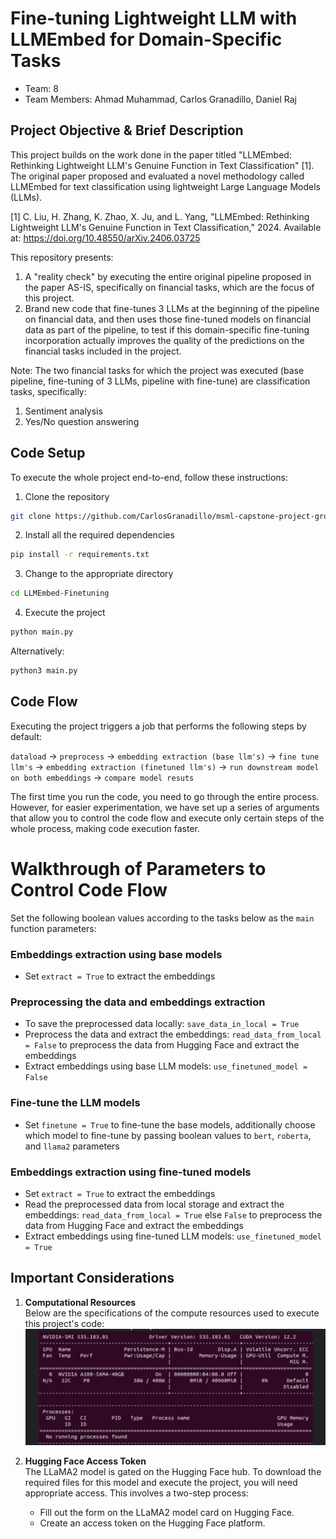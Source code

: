 # Fine-tuning Lightweight LLM with LLMEmbed for Domain-Specific Tasks
* Team: 8
* Team Members: Ahmad Muhammad, Carlos Granadillo, Daniel Raj

## Project Objective & Brief Description
This project builds on the work done in the paper titled "LLMEmbed: Rethinking Lightweight LLM's Genuine Function in Text Classification" [1]. The original paper proposed and evaluated a novel methodology called LLMEmbed for text classification using lightweight Large Language Models (LLMs).

[1] C. Liu, H. Zhang, K. Zhao, X. Ju, and L. Yang, "LLMEmbed: Rethinking Lightweight LLM's Genuine Function in Text Classification," 2024. Available at: https://doi.org/10.48550/arXiv.2406.03725

This repository presents:
1. A "reality check" by executing the entire original pipeline proposed in the paper AS-IS, specifically on financial tasks, which are the focus of this project.
2. Brand new code that fine-tunes 3 LLMs at the beginning of the pipeline on financial data, and then uses those fine-tuned models on financial data as part of the pipeline, to test if this domain-specific fine-tuning incorporation actually improves the quality of the predictions on the financial tasks included in the project.

Note: The two financial tasks for which the project was executed (base pipeline, fine-tuning of 3 LLMs, pipeline with fine-tune) are classification tasks, specifically:
1. Sentiment analysis
2. Yes/No question answering



## Code Setup
To execute the whole project end-to-end, follow these instructions:
1. Clone the repository
```bash
git clone https://github.com/CarlosGranadillo/msml-capstone-project-group8.git
```

2. Install all the required dependencies
```bash
pip install -r requirements.txt
```

3. Change to the appropriate directory
```bash
cd LLMEmbed-Finetuning
```

4. Execute the project
```bash
python main.py
```
Alternatively:
```bash
python3 main.py
```

## Code Flow
Executing the project triggers a job that performs the following steps by default:

`dataload` -> `preprocess` -> `embedding extraction (base llm's)` -> `fine tune llm's` -> `embedding extraction (finetuned llm's)` -> `run downstream model on both embeddings` -> `compare model resuts`

The first time you run the code, you need to go through the entire process. However, for easier experimentation, we have set up a series of arguments that allow you to control the code flow and execute only certain steps of the whole process, making code execution faster.

# Walkthrough of Parameters to Control Code Flow
Set the following boolean values according to the tasks below as the `main` function parameters:

### Embeddings extraction using base models
* Set `extract = True` to extract the embeddings

### Preprocessing the data and embeddings extraction
* To save the preprocessed data locally: `save_data_in_local = True`
* Preprocess the data and extract the embeddings: `read_data_from_local = False` to preprocess the data from Hugging Face and extract the embeddings
* Extract embeddings using base LLM models: `use_finetuned_model = False`

### Fine-tune the LLM models
* Set `finetune = True` to fine-tune the base models, additionally choose which model to fine-tune by passing boolean values to `bert`, `roberta`, and `llama2` parameters

### Embeddings extraction using fine-tuned models
* Set `extract = True` to extract the embeddings
* Read the preprocessed data from local storage and extract the embeddings: `read_data_from_local = True` else `False` to preprocess the data from Hugging Face and extract the embeddings
* Extract embeddings using fine-tuned LLM models: `use_finetuned_model = True`


## Important Considerations

1. **Computational Resources**  
   Below are the specifications of the compute resources used to execute this project's code:  
   ![gpu_resources](images/compute.jpeg)

2. **Hugging Face Access Token**  
   The LLaMA2 model is gated on the Hugging Face hub. To download the required files for this model and execute the project, you will need appropriate access. This involves a two-step process:
   - Fill out the form on the LLaMA2 model card on Hugging Face.
   - Create an access token on the Hugging Face platform.

